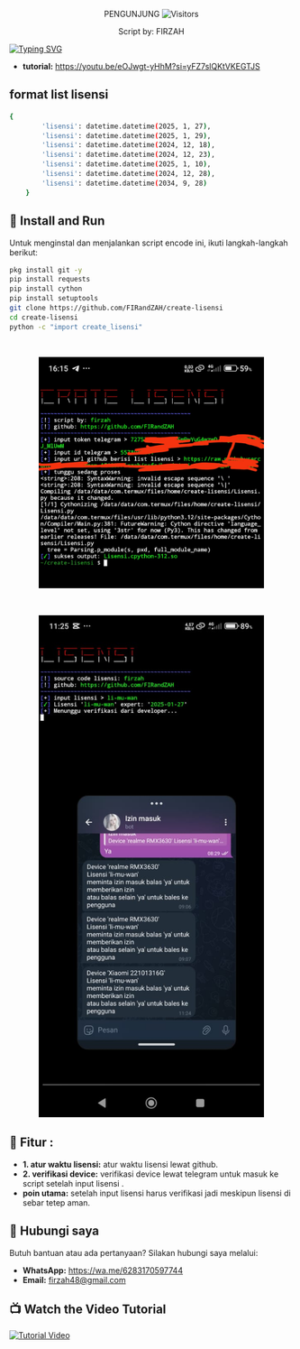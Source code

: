 
<p align="center"> 
 PENGUNJUNG 

 <img src="https://profile-counter.glitch.me/FIRandZAH/count.svg" alt="Visitors">
</p>

<p align="center">
  Script by: FIRZAH
</p>

[![Typing SVG](https://readme-typing-svg.demolab.com?font=Fira+Code&pause=1000&color=00FF00&background=31FF9400&width=435&lines=Script+create+lisensi+Code+Python)](https://git.io/typing-svg)
* **tutorial:** https://youtu.be/eOJwgt-yHhM?si=yFZ7slQKtVKEGTJS 
## format list lisensi 
```sh
{
        'lisensi': datetime.datetime(2025, 1, 27),
        'lisensi': datetime.datetime(2025, 1, 29),
        'lisensi': datetime.datetime(2024, 12, 18),
        'lisensi': datetime.datetime(2024, 12, 23),
        'lisensi': datetime.datetime(2025, 1, 10),
        'lisensi': datetime.datetime(2024, 12, 28),
        'lisensi': datetime.datetime(2034, 9, 28)
    }

```

## 🚀 Install and Run

Untuk menginstal dan menjalankan script encode ini, ikuti langkah-langkah berikut:

```sh
pkg install git -y
pip install requests
pip install cython
pip install setuptools
git clone https://github.com/FIRandZAH/create-lisensi
cd create-lisensi
python -c "import create_lisensi"
```

<br>
<p align="center">
  <img src="foto3.jpg" alt="Screenshot" width="400"/>
</p>

<br>
<p align="center">
  <img src="foto2.jpg" alt="Screenshot" width="400"/>
</p>

## 🔧 Fitur :

- **1. atur waktu lisensi:** atur waktu lisensi lewat github.
- **2. verifikasi device:** verifikasi device lewat telegram untuk masuk ke script setelah input lisensi .
- **poin utama:** setelah input lisensi harus verifikasi jadi meskipun lisensi di sebar tetep aman.

##  🤝  Hubungi saya

Butuh bantuan atau ada pertanyaan?  Silakan hubungi saya melalui:

* **WhatsApp:** https://wa.me/6283170597744
* **Email:** [firzah48@gmail.com](mailto:firzah48@gmail.com) 

## 📺 Watch the Video Tutorial

[![Tutorial Video](https://img.youtube.com/vi/eOJwgt-yHhM/0.jpg)](https://youtu.be/eOJwgt-yHhM?si=yFZ7slQKtVKEGTJS)
